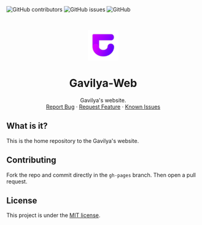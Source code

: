 ![GitHub contributors](https://img.shields.io/github/contributors/Leo-Corporation/Gavilya-Web)
![GitHub issues](https://img.shields.io/github/issues/Leo-Corporation/Gavilya-Web)
![GitHub](https://img.shields.io/github/license/Leo-Corporation/Gavilya-Web)

<br />
<p align="center">
  <a href="https://github.com/Leo-Corporation/Gavilya-Web">
    <img src="src/img/Gavilya.png" alt="Logo" width="80" height="80">
  </a>

  <h1 align="center">Gavilya-Web</h3>

  <p align="center">
    Gavilya's website.
    <br />
    <a href="https://github.com/Leo-Corporation/Gavilya-Web/issues/new?assignees=&labels=bug&template=bug-report.yml&title=%5BBug%5D+">Report Bug</a>
    ·
    <a href="https://github.com/Leo-Corporation/Gavilya-Web/issues/new?assignees=&labels=enhancement&template=feature-request.yml&title=%5BEnhancement%5D+">Request Feature</a>
    ·
    <a href="https://github.com/Leo-Corporation/Gavilya-Web/issues?q=is%3Aopen+is%3Aissue+label%3Abug">Known Issues</a>

  </p>
</p>

## What is it?
This is the home repository to the Gavilya's website.

## Contributing
Fork the repo and commit directly in the `gh-pages` branch. Then open a pull request.

## License
This project is under the [MIT license](https://github.com/Leo-Corporation/Gavilya-Web/blob/main/LICENSE).
